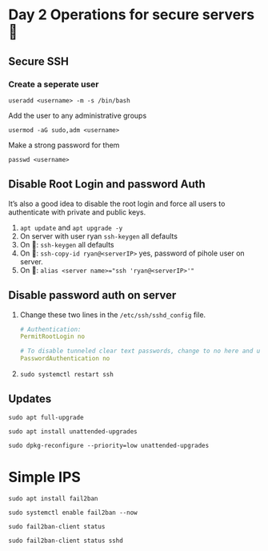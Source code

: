 # Day 2 Operations for secure servers 🙂

## Secure SSH

### Create a seperate user

`useradd <username> -m -s /bin/bash`

Add the user to any administrative groups

`usermod -aG sudo,adm <username>`

Make a strong password for them

`passwd <username>`

## Disable Root Login and password Auth
It’s also a good idea to disable the root login and force all users to authenticate with private and public keys.

1. `apt update` and `apt upgrade -y`
1. On server with user ryan `ssh-keygen` all defaults
1. On : `ssh-keygen` all defaults
1. On : `ssh-copy-id ryan@<serverIP>` yes, password of pihole user on server.
1. On : `alias <server name>="ssh 'ryan@<serverIP>'"`

## Disable password auth on server
1. Change these two lines in the `/etc/ssh/sshd_config` file.
    ```yaml
    # Authentication:
    PermitRootLogin no

    # To disable tunneled clear text passwords, change to no here and uncomment.
    PasswordAuthentication no
    ```
1. `sudo systemctl restart ssh`

## Updates

`sudo apt full-upgrade`

`sudo apt install unattended-upgrades`

`sudo dpkg-reconfigure --priority=low unattended-upgrades`

# Simple IPS

`sudo apt install fail2ban`

`sudo systemctl enable fail2ban --now`

`sudo fail2ban-client status`

`sudo fail2ban-client status sshd`